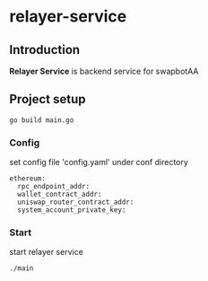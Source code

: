 # relayer-service

## Introduction

**Relayer Service** is backend service for swapbotAA

## Project setup
```
go build main.go
```

### Config
set config file 'config.yaml' under conf directory
```
ethereum:
  rpc_endpoint_addr: 
  wallet_contract_addr: 
  uniswap_router_contract_addr: 
  system_account_private_key: 
```

### Start
start relayer service
```
./main
```
